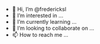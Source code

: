 - 👋 Hi, I’m @fredericksl
- 👀 I’m interested in ...
- 🌱 I’m currently learning ...
- 💞️ I’m looking to collaborate on ...
- 📫 How to reach me ...

<!---
fredericksl/fredericksl is a ✨ special ✨ repository because its `README.md` (this file) appears on your GitHub profile.
You can click the Preview link to take a look at your changes.
--->
